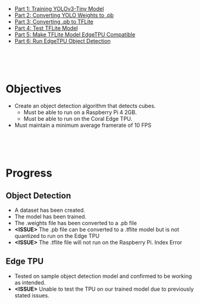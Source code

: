 * [Part 1: Training YOLOv3-Tiny Model](https://github.com/jeremycperez/Senior-Design-F20-W21/tree/master/Main/Image%20Processing/Object%20Detection/(1)%20Darknet%20(by%20pjreddie))<br>
* [Part 2: Converting YOLO Weights to .pb](https://github.com/jeremycperez/Senior-Design-F20-W21/tree/master/Main/Image%20Processing/Object%20Detection/(2)%20YOLOv3-Tiny%20to%20.pb)<br>
* [Part 3: Converting .pb to TFLite](https://github.com/jeremycperez/Senior-Design-F20-W21/tree/master/Main/Image%20Processing/Object%20Detection/(3)%20.pb%20to%20TFLite)<br>
* [Part 4: Test TFLite Model](https://github.com/jeremycperez/Senior-Design-F20-W21/tree/master/Main/Image%20Processing/Object%20Detection/(4)%20Test%20TFLite%20Model)<br>
* [Part 5: Make TFLite Model EdgeTPU Compatible](https://github.com/jeremycperez/Senior-Design-F20-W21/tree/master/Main/Image%20Processing/Object%20Detection/(5)%20Compile%20on%20EdgeTPU)<br>
* [Part 6: Run EdgeTPU Object Detection](https://github.com/jeremycperez/Senior-Design-F20-W21/tree/master/Main/Image%20Processing/Object%20Detection/(6)%20Test%20Edge-compatible%20TFlite%20Model)<br>

<p><br>
<p><br>

# Objectives
* Create an object detection algorithm that detects cubes.<br>
  * Must be able to run on a Raspberry Pi 4 2GB.
  * Must be able to run on the Coral Edge TPU.
* Must maintain a minimum average framerate of 10 FPS

<p><br>
<p><br>

# Progress
## Object Detection
* A dataset has been created.
* The model has been trained.
* The .weights file has been converted to a .pb file
* **\<ISSUE>** The .pb file can be converted to a .tflite model but is not quantized to run on the Edge TPU
*  **\<ISSUE>** The .tflite file will not run on the Raspberry Pi. Index Error

## Edge TPU
* Tested on sample object detection model and confirmed to be working as intended.
* **\<ISSUE>** Unable to test the TPU on our trained model due to previously stated issues.